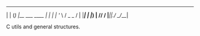  _     _ _              
| |   (_) |__   ___ ____
| |   | | '_ \ / _ \_  /
| |___| | |_) |  __// / 
|_____|_|_.__/ \___/___|
                        
C utils and general structures.
